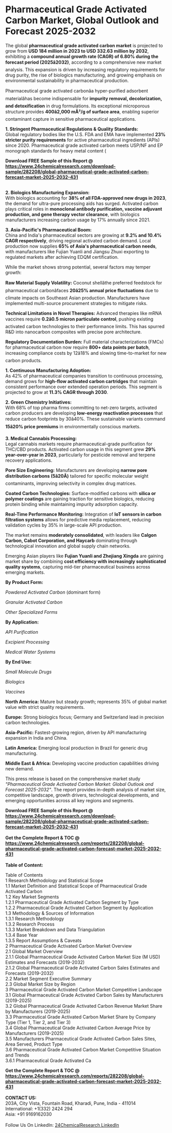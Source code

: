 <h1>Pharmaceutical Grade Activated Carbon Market, Global Outlook and Forecast 2025-2032</h1><p>The global <strong>pharmaceutical grade activated carbon market</strong> is projected to grow from <strong>USD 184 million in 2023 to USD 332.63 million by 2032</strong>, exhibiting a <strong>compound annual growth rate (CAGR) of 6.80% during the forecast period (2025â2032)</strong>, according to a comprehensive new market analysis. This expansion is driven by increasing regulatory requirements for drug purity, the rise of biologics manufacturing, and growing emphasis on environmental sustainability in pharmaceutical production.</p><p>Pharmaceutical grade activated carbonâa hyper-purified adsorbent materialâhas become indispensable for <strong>impurity removal, decolorization, and detoxification</strong> in drug formulations. Its exceptional microporous structure provides <strong>400â2,000 mÂ²/g of surface area</strong>, enabling superior contaminant capture in sensitive pharmaceutical applications.</p><p><strong>1. Stringent Pharmaceutical Regulations &amp; Quality Standards:</strong><br>
Global regulatory bodies like the U.S. FDA and EMA have implemented <strong>23% stricter purity requirements</strong> for active pharmaceutical ingredients (APIs) since 2020. Pharmaceutical grade activated carbon meets USP/NF and EP monograph standards for heavy metal content (

</p><div><b>Download FREE Sample of this Report @ 
            <a href="https://www.24chemicalresearch.com/download-sample/282208/global-pharmaceutical-grade-activated-carbon-forecast-market-2025-2032-431">
            https://www.24chemicalresearch.com/download-sample/282208/global-pharmaceutical-grade-activated-carbon-forecast-market-2025-2032-431</a></b></div><br><p><strong>2. Biologics Manufacturing Expansion:</strong><br>
With biologics accounting for <strong>38% of all FDA-approved new drugs in 2023</strong>, the demand for ultra-pure processing aids has surged. Activated carbon plays critical roles in <strong>monoclonal antibody purification, vaccine adjuvant production, and gene therapy vector clearance</strong>, with biologics manufacturers increasing carbon usage by 17% annually since 2021.</p><p><strong>3. Asia-Pacific's Pharmaceutical Boom:</strong><br>
China and India's pharmaceutical sectors are growing at <strong>9.2% and 10.4% CAGR respectively</strong>, driving regional activated carbon demand. Local production now supplies <strong>65% of Asia's pharmaceutical carbon needs</strong>, with manufacturers like Fujian Yuanli and Jiangsu Zhuxi exporting to regulated markets after achieving EDQM certification.</p><p>While the market shows strong potential, several factors may temper growth:</p><p><strong>Raw Material Supply Volatility:</strong> Coconut shellâthe preferred feedstock for pharmaceutical carbonâfaces <strong>20â25% annual price fluctuations</strong> due to climate impacts on Southeast Asian production. Manufacturers have implemented multi-source procurement strategies to mitigate risks.</p><p><strong>Technical Limitations in Novel Therapies:</strong> Advanced therapies like mRNA vaccines require <strong>0.2â0.5 micron particulate control</strong>, pushing existing activated carbon technologies to their performance limits. This has spurred R&amp;D into nanocarbon composites with precise pore architecture.</p><p><strong>Regulatory Documentation Burden:</strong> Full material characterizations (FMCs) for pharmaceutical carbon now require <strong>800+ data points per batch</strong>, increasing compliance costs by 12â18% and slowing time-to-market for new carbon products.</p><p><strong>1. Continuous Manufacturing Adoption:</strong><br>
As 42% of pharmaceutical companies transition to continuous processing, demand grows for <strong>high-flow activated carbon cartridges</strong> that maintain consistent performance over extended operation periods. This segment is projected to grow at <strong>11.3% CAGR through 2030</strong>.</p><p><strong>2. Green Chemistry Initiatives:</strong><br>
With 68% of top pharma firms committing to net-zero targets, activated carbon producers are developing <strong>low-energy reactivation processes</strong> that reduce carbon footprints by 30â40%. These sustainable variants command <strong>15â20% price premiums</strong> in environmentally conscious markets.</p><p><strong>3. Medical Cannabis Processing:</strong><br>
Legal cannabis markets require pharmaceutical-grade purification for THC/CBD products. Activated carbon usage in this segment grew <strong>29% year-over-year in 2023</strong>, particularly for pesticide removal and terpene recovery applications.</p><p><strong>Pore Size Engineering:</strong> Manufacturers are developing <strong>narrow pore distribution carbons (5â20Ã)</strong> tailored for specific molecular weight contaminants, improving selectivity in complex drug matrices.</p><p><strong>Coated Carbon Technologies:</strong> Surface-modified carbons with <strong>silica or polymer coatings</strong> are gaining traction for sensitive biologics, reducing protein binding while maintaining impurity adsorption capacity.</p><p><strong>Real-Time Performance Monitoring:</strong> Integration of <strong>IoT sensors in carbon filtration systems</strong> allows for predictive media replacement, reducing validation cycles by 35% in large-scale API production.</p><p>The market remains <strong>moderately consolidated</strong>, with leaders like <strong>Calgon Carbon, Cabot Corporation, and Haycarb</strong> dominating through technological innovation and global supply chain networks.</p><p>Emerging Asian players like <strong>Fujian Yuanli and Zhejiang Xingda</strong> are gaining market share by combining <strong>cost efficiency with increasingly sophisticated quality systems</strong>, capturing mid-tier pharmaceutical business across emerging markets.</p><p><strong>By Product Form:</strong></p><p><em>Powdered Activated Carbon</em> (dominant form)</p><p><em>Granular Activated Carbon</em></p><p><em>Other Specialized Forms</em></p><p><strong>By Application:</strong></p><p><em>API Purification</em></p><p><em>Excipient Processing</em></p><p><em>Medical Water Systems</em></p><p><strong>By End Use:</strong></p><p><em>Small Molecule Drugs</em></p><p><em>Biologics</em></p><p><em>Vaccines</em></p><p><strong>North America:</strong> Mature but steady growth; represents 35% of global market value with strict quality requirements.</p><p><strong>Europe:</strong> Strong biologics focus; Germany and Switzerland lead in precision carbon technologies.</p><p><strong>Asia-Pacific:</strong> Fastest-growing region, driven by API manufacturing expansion in India and China.</p><p><strong>Latin America:</strong> Emerging local production in Brazil for generic drug manufacturing.</p><p><strong>Middle East &amp; Africa:</strong> Developing vaccine production capabilities driving new demand.</p><p>This press release is based on the comprehensive market study <em>"Pharmaceutical Grade Activated Carbon Market: Global Outlook and Forecast 2025-2032"</em>. The report provides in-depth analysis of market size, competitive landscape, growth drivers, technological developments, and emerging opportunities across all key regions and segments.</p><div><b>Download FREE Sample of this Report @ 
            <a href="https://www.24chemicalresearch.com/download-sample/282208/global-pharmaceutical-grade-activated-carbon-forecast-market-2025-2032-431">
            https://www.24chemicalresearch.com/download-sample/282208/global-pharmaceutical-grade-activated-carbon-forecast-market-2025-2032-431</a></b></div><br><div><b>Get the Complete Report & TOC @ 
            <a href="https://www.24chemicalresearch.com/reports/282208/global-pharmaceutical-grade-activated-carbon-forecast-market-2025-2032-431">
            https://www.24chemicalresearch.com/reports/282208/global-pharmaceutical-grade-activated-carbon-forecast-market-2025-2032-431</a></b></div><br>
            <b>Table of Content:</b><p>Table of Contents<br />
1 Research Methodology and Statistical Scope<br />
1.1 Market Definition and Statistical Scope of Pharmaceutical Grade Activated Carbon<br />
1.2 Key Market Segments<br />
1.2.1 Pharmaceutical Grade Activated Carbon Segment by Type<br />
1.2.2 Pharmaceutical Grade Activated Carbon Segment by Application<br />
1.3 Methodology & Sources of Information<br />
1.3.1 Research Methodology<br />
1.3.2 Research Process<br />
1.3.3 Market Breakdown and Data Triangulation<br />
1.3.4 Base Year<br />
1.3.5 Report Assumptions & Caveats<br />
2 Pharmaceutical Grade Activated Carbon Market Overview<br />
2.1 Global Market Overview<br />
2.1.1 Global Pharmaceutical Grade Activated Carbon Market Size (M USD) Estimates and Forecasts (2019-2032)<br />
2.1.2 Global Pharmaceutical Grade Activated Carbon Sales Estimates and Forecasts (2019-2032)<br />
2.2 Market Segment Executive Summary<br />
2.3 Global Market Size by Region<br />
3 Pharmaceutical Grade Activated Carbon Market Competitive Landscape<br />
3.1 Global Pharmaceutical Grade Activated Carbon Sales by Manufacturers (2019-2025)<br />
3.2 Global Pharmaceutical Grade Activated Carbon Revenue Market Share by Manufacturers (2019-2025)<br />
3.3 Pharmaceutical Grade Activated Carbon Market Share by Company Type (Tier 1, Tier 2, and Tier 3)<br />
3.4 Global Pharmaceutical Grade Activated Carbon Average Price by Manufacturers (2019-2025)<br />
3.5 Manufacturers Pharmaceutical Grade Activated Carbon Sales Sites, Area Served, Product Type<br />
3.6 Pharmaceutical Grade Activated Carbon Market Competitive Situation and Trends<br />
3.6.1 Pharmaceutical Grade Activated Ca</p><div><b>Get the Complete Report & TOC @ 
            <a href="https://www.24chemicalresearch.com/reports/282208/global-pharmaceutical-grade-activated-carbon-forecast-market-2025-2032-431">
            https://www.24chemicalresearch.com/reports/282208/global-pharmaceutical-grade-activated-carbon-forecast-market-2025-2032-431</a></b></div><br><b>CONTACT US:</b><br>
            203A, City Vista, Fountain Road, Kharadi, Pune, India - 411014<br>
            International: +1(332) 2424 294<br>
            Asia: +91 9169162030 <br><br>
            Follow Us On LinkedIn: <a href="https://www.linkedin.com/company/24chemicalresearch/">24ChemicalResearch LinkedIn</a>